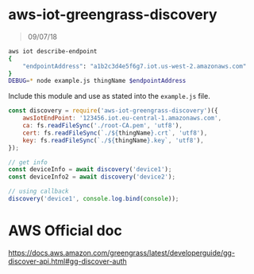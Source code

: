 # aws-iot-greengrass-discovery
> 09/07/18

```bash
aws iot describe-endpoint
{
    "endpointAddress": "a1b2c3d4e5f6g7.iot.us-west-2.amazonaws.com"
}
DEBUG=* node example.js thingName $endpointAddress
```

Include this module and use as stated into the `example.js` file.

```js
const discovery = require('aws-iot-greengrass-discovery')({
    awsIotEndPoint: '123456.iot.eu-central-1.amazonaws.com',
    ca: fs.readFileSync('./root-CA.pem', 'utf8'),
    cert: fs.readFileSync(`./${thingName}.crt`, 'utf8'),
    key: fs.readFileSync(`./${thingName}.key`, 'utf8'),
});

// get info
const deviceInfo = await discovery('device1');
const deviceInfo2 = await discovery('device2');

// using callback
discovery('device1', console.log.bind(console));
```

# AWS Official doc

https://docs.aws.amazon.com/greengrass/latest/developerguide/gg-discover-api.html#gg-discover-auth

